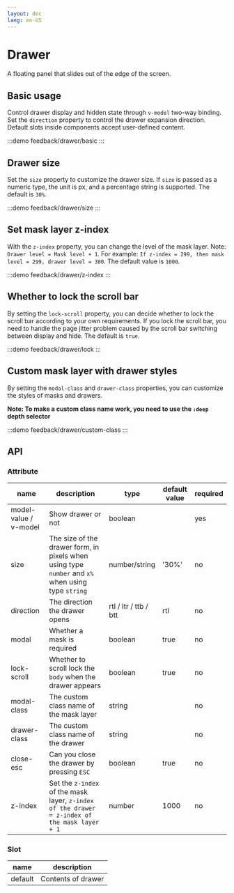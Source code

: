 ```yaml
---
layout: doc
lang: en-US
---
```


# Drawer

A floating panel that slides out of the edge of the screen.

## Basic usage

Control drawer display and hidden state through `v-model` two-way binding. Set the `direction` property to control the drawer expansion direction. Default slots inside components accept user-defined content.

:::demo
feedback/drawer/basic
:::

## Drawer size

Set the `size` property to customize the drawer size. If `size` is passed as a numeric type, the unit is px, and a percentage string is supported. The default is `30%`.

:::demo
feedback/drawer/size
:::

## Set mask layer z-index

With the `z-index` property, you can change the level of the mask layer. Note: `Drawer level = Mask level + 1`. For example: `If z-index = 299, then mask level = 299, drawer level = 300`. The default value is `1000`.

:::demo
feedback/drawer/z-index
:::

## Whether to lock the scroll bar

By setting the `lock-scroll` property, you can decide whether to lock the scroll bar according to your own requirements. If you lock the scroll bar, you need to handle the page jitter problem caused by the scroll bar switching between display and hide. The default is `true`.

:::demo
feedback/drawer/lock
:::

## Custom mask layer with drawer styles

By setting the `modal-class` and `drawer-class` properties, you can customize the styles of masks and drawers.

**Note: To make a custom class name work, you need to use the `:deep` depth selector**

:::demo
feedback/drawer/custom-class
:::

## API

### Attribute

| name                  | description                                                                                       | type                  | default value | required |
| --------------------- | ------------------------------------------------------------------------------------------------- | --------------------- | ------------- | -------- |
| model-value / v-model | Show drawer or not                                                                                | boolean               |               | yes      |
| size                  | The size of the drawer form, in pixels when using type `number` and `x%` when using type `string` | number/string         | '30%'         | no       |
| direction             | The direction the drawer opens                                                                    | rtl / ltr / ttb / btt | rtl           | no       |
| modal                 | Whether a mask is required                                                                        | boolean               | true          | no       |
| lock-scroll           | Whether to scroll lock the `body` when the drawer appears                                         | boolean               | true          | no       |
| modal-class           | The custom class name of the mask layer                                                           | string                |               | no       |
| drawer-class          | The custom class name of the drawer                                                               | string                |               | no       |
| close-esc             | Can you close the drawer by pressing `ESC`                                                        | boolean               | true          | no       |
| z-index               | Set the `z-index` of the mask layer, `z-index of the drawer = z-index of the mask layer + 1`      | number                | 1000          | no       |

### Slot

| name    | description        |
| ------- | ------------------ |
| default | Contents of drawer |
